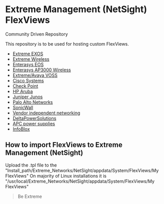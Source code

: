 # Extreme Management (NetSight) FlexViews 
Community Driven Repository

This repository is to be used for hosting custom FlexViews.

* [Extreme EXOS](EXOS/README.md)
* [Extreme Wireless](Extreme_Wireless/README.md)
* [Enterasys EOS](EOS/README.md)
* [Enterasys AP3000 Wireless](AP3000/README.md)
* [Extreme/Avaya VOSS](Avaya/README.md)
* [Cisco Systems](Cisco_Systems/README.md)
* [Check Point](CheckPoint/README.md)
* [HP Aruba](HP_Aruba/README.md)
* [Juniper Junos](JunOS/README.md)
* [Palo Alto Networks](Palo_Alto/README.md)
* [SonicWall](SonicWall/README.md)
* [Vendor independent networking](Networking/README.md) 
* [DeltaPowerSolutions](Delta/README.md)
* [APC power supplies](APC/README.md)
* [InfoBlox](InfoBlox/README.md)

## How to import FlexViews to Extreme Management (NetSight)
Upload the .tpl file to the "Install_path/Extreme_Networks/NetSight/appdata/System/FlexViews/My FlexViews"
On majority of Linux installations it is "/usr/local/Extreme_Networks/NetSight/appdata/System/FlexViews/My FlexViews"

>Be Extreme
